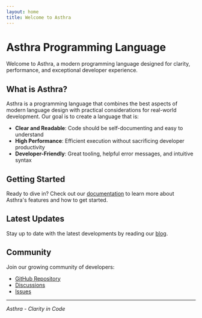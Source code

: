 ```yaml
---
layout: home
title: Welcome to Asthra
---
```


# Asthra Programming Language

Welcome to Asthra, a modern programming language designed for clarity, performance, and exceptional developer experience.

## What is Asthra?

Asthra is a programming language that combines the best aspects of modern language design with practical considerations for real-world development. Our goal is to create a language that is:

- **Clear and Readable**: Code should be self-documenting and easy to understand
- **High Performance**: Efficient execution without sacrificing developer productivity
- **Developer-Friendly**: Great tooling, helpful error messages, and intuitive syntax

## Getting Started

Ready to dive in? Check out our [documentation](/docs/) to learn more about Asthra's features and how to get started.

## Latest Updates

Stay up to date with the latest developments by reading our [blog](/blog/).

## Community

Join our growing community of developers:

- [GitHub Repository](https://github.com/yourusername/asthra-lang)
- [Discussions](https://github.com/yourusername/asthra-lang/discussions)
- [Issues](https://github.com/yourusername/asthra-lang/issues)

---

*Asthra - Clarity in Code* 